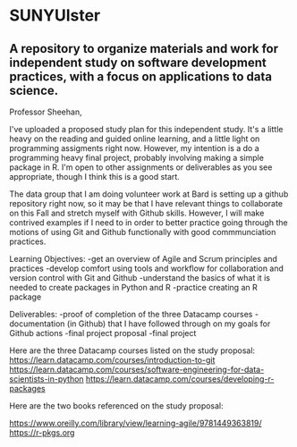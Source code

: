 # SUNYUlster
## A repository to organize materials and work for independent study on software development practices, with a focus on applications to data science.

Professor Sheehan,

I've uploaded a proposed study plan for this independent study. It's a little heavy on the reading and guided online learning, and a little light on programming assigments right now. However, my intention is a do a programming heavy final project, probably involving making a simple package in R. I'm open to other assignments or deliverables as you see appropriate, though I think this is a good start. 

The data group that I am doing volunteer work at Bard is setting up a github repository right now, so it may be that I have relevant things to collaborate on this Fall and stretch myself with Github skills. However, I will make contrived examples if I need to in order to better practice going through the motions of using Git and Github functionally with good commmunciation practices. 

Learning Objectives:
-get an overview of Agile and Scrum principles and practices
-develop comfort using tools and workflow for collaboration and version control with Git and Github
-understand the basics of what it is needed to create packages in Python and R
-practice creating an R package

Deliverables:
-proof of completion of the three Datacamp courses
-documentation (in Github) that I have followed through on my goals for Github actions
-final project proposal 
-final project 

Here are the three Datacamp courses listed on the study proposal:
https://learn.datacamp.com/courses/introduction-to-git
https://learn.datacamp.com/courses/software-engineering-for-data-scientists-in-python
https://learn.datacamp.com/courses/developing-r-packages

Here are the two books referenced on the study proposal:

https://www.oreilly.com/library/view/learning-agile/9781449363819/
https://r-pkgs.org
